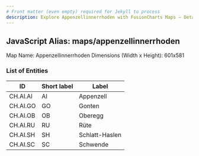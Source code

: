 ```yaml
---
# Front matter (even empty) required for Jekyll to process
description: Explore Appenzellinnerrhoden with FusionCharts Maps – Detailed features for seamless integration. Try now & enhance your data visualization today! 
---
```


## JavaScript Alias: maps/appenzellinnerrhoden

Map Name: Appenzellinnerrhoden
Dimensions (Width x Height): 601x581

### List of Entities

| ID       | Short label | Label          |
| -------- | ----------- | -------------- |
|CH.AI.AI|AI|Appenzell|
|CH.AI.GO|GO|Gonten|
|CH.AI.OB|OB|Oberegg|
|CH.AI.RU|RU|Rüte|
|CH.AI.SH|SH|Schlatt-Haslen|
|CH.AI.SC|SC|Schwende|
